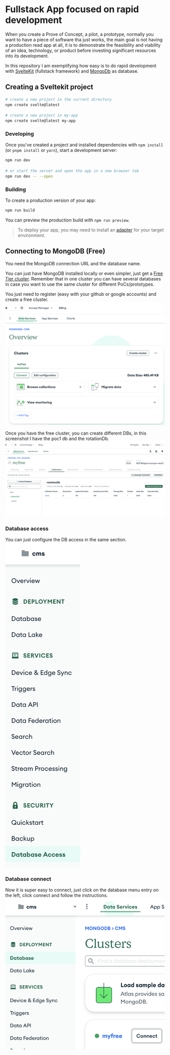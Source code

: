 # Fullstack App focused on rapid development

When you create a Prove of Concept, a pilot, a prototype, normally you want to have a piece of software tha just works, the main goal is not having a production read app at all, it is to demonstrate the feasibility and viability of an idea, technology, or product before investing significant resources into its development.

In this repository I am exemplifying how easy is to do rapid development with [SvelteKit](https://kit.svelte.dev/) (fullstack framework) and [MongoDb](https://www.mongodb.com) as database.

## Creating a Sveltekit project

```bash
# create a new project in the current directory
npm create svelte@latest

# create a new project in my-app
npm create svelte@latest my-app
```

### Developing

Once you've created a project and installed dependencies with `npm install` (or `pnpm install` or `yarn`), start a development server:

```bash
npm run dev

# or start the server and open the app in a new browser tab
npm run dev -- --open
```

### Building

To create a production version of your app:

```bash
npm run build
```

You can preview the production build with `npm run preview`.

> To deploy your app, you may need to install an [adapter](https://kit.svelte.dev/docs/adapters) for your target environment.

## Connecting to MongoDB (Free)

You need the MongoDB connection URL and the database name.

You can just have MongoDB installed locally or even simpler, just get a [Free Tier cluster](https://www.mongodb.com/docs/atlas/getting-started/). Remember that in one cluster you can have several databases in case you want to use the same cluster for different PoCs/prototypes.

You just need to register (easy with your github or google accounts) and create a free cluster.
![My Free cluster](./imgs/atlas-free.png)

Once you have the free cluster, you can create different DBs, in this screenshot I have the poc1 db and the rotationDb.
![Different DBs](./imgs/atlas-collections.png)

### Database access

You can just configure the DB access in the same section.
![DB access](./imgs/db-access.png)

### Database connect

Now it is super easy to connect, just click on the database menu entry on the left, click connect and follow the instructions.
![DB connect](./imgs/db-connect.png)
